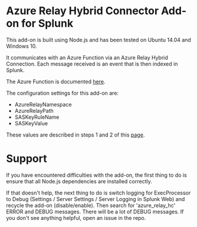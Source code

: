 # Azure Relay Hybrid Connector Add-on for Splunk

This add-on is built using Node.js and has been tested on Ubuntu 14.04 and Windows 10.

It communicates with an Azure Function via an Azure Relay Hybrid Connection. Each message received is an event that is then indexed in Splunk.  

The Azure Function is documented [here](https://github.com/sebastus/AzureFunctionForSplunk).

The configuration settings for this add-on are:
* AzureRelayNamespace
* AzureRelayPath
* SASKeyRuleName
* SASKeyValue

These values are described in steps 1 and 2 of this [page](https://docs.microsoft.com/en-us/azure/service-bus-relay/relay-hybrid-connections-dotnet-get-started).

# Support

If you have encountered difficulties with the add-on, the first thing to do is ensure that all Node.js dependencies are installed correctly.  

If that doesn't help, the next thing to do is switch logging for ExecProcessor to Debug (Settings / Server Settings / Server Logging in Splunk Web) and recycle the add-on (disable/enable). Then search for 'azure_relay_hc' ERROR and DEBUG messages. There will be a lot of DEBUG messages. If you don't see anything helpful, open an issue in the repo.  
